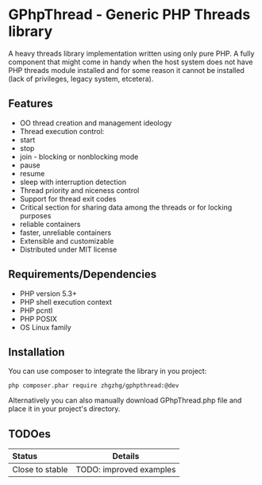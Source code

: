 GPhpThread - Generic PHP Threads library
========================================

A heavy threads library implementation written using only pure PHP.
A fully component that might come in handy when the host system does
not have PHP threads module installed and for some reason it cannot
be installed (lack of privileges, legacy system, etcetera).

Features
--------

* OO thread creation and management ideology
* Thread execution control:
 * start
 * stop
 * join - blocking or nonblocking mode
 * pause
 * resume
 * sleep with interruption detection
* Thread priority and niceness control
* Support for thread exit codes
* Critical section for sharing data among the threads or for locking purposes
 * reliable containers
 * faster, unreliable containers
* Extensible and customizable
* Distributed under MIT license

Requirements/Dependencies
-------------------------

* PHP version 5.3+
* PHP shell execution context
* PHP pcntl
* PHP POSIX
* OS Linux family

Installation
------------

You can use composer to integrate the library in you project:

	php composer.phar require zhgzhg/gphpthread:@dev

Alternatively you can also manually download GPhpThread.php file and
place it in your project's directory.

TODOes
------

|Status|Details|
|:-----|:------------------------------------------------------------------------:|
|Close to stable|TODO: improved examples|

